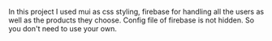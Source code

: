 In this project I used mui as css styling, firebase for handling all the users as well as the products they choose. Config file of firebase is not hidden. So you don't need to use your own.
